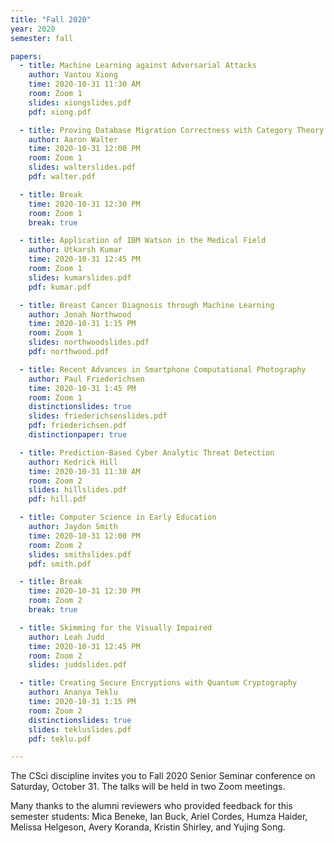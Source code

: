 ```yaml
---
title: "Fall 2020"
year: 2020
semester: fall

papers:
  - title: Machine Learning against Adversarial Attacks
    author: Vantou Xiong
    time: 2020-10-31 11:30 AM
    room: Zoom 1
    slides: xiongslides.pdf
    pdf: xiong.pdf

  - title: Proving Database Migration Correctness with Category Theory
    author: Aaron Walter
    time: 2020-10-31 12:00 PM
    room: Zoom 1
    slides: walterslides.pdf
    pdf: walter.pdf

  - title: Break
    time: 2020-10-31 12:30 PM
    room: Zoom 1
    break: true

  - title: Application of IBM Watson in the Medical Field
    author: Utkarsh Kumar
    time: 2020-10-31 12:45 PM
    room: Zoom 1
    slides: kumarslides.pdf
    pdf: kumar.pdf

  - title: Breast Cancer Diagnosis through Machine Learning 
    author: Jonah Northwood
    time: 2020-10-31 1:15 PM
    room: Zoom 1
    slides: northwoodslides.pdf
    pdf: northwood.pdf

  - title: Recent Advances in Smartphone Computational Photography 
    author: Paul Friederichsen
    time: 2020-10-31 1:45 PM
    room: Zoom 1
    distinctionslides: true
    slides: friederichsenslides.pdf
    pdf: friederichsen.pdf
    distinctionpaper: true

  - title: Prediction-Based Cyber Analytic Threat Detection
    author: Kedrick Hill
    time: 2020-10-31 11:30 AM
    room: Zoom 2
    slides: hillslides.pdf
    pdf: hill.pdf

  - title: Computer Science in Early Education
    author: Jaydon Smith
    time: 2020-10-31 12:00 PM
    room: Zoom 2
    slides: smithslides.pdf
    pdf: smith.pdf

  - title: Break
    time: 2020-10-31 12:30 PM
    room: Zoom 2
    break: true

  - title: Skimming for the Visually Impaired
    author: Leah Judd
    time: 2020-10-31 12:45 PM
    room: Zoom 2
    slides: juddslides.pdf

  - title: Creating Secure Encryptions with Quantum Cryptography 
    author: Ananya Teklu
    time: 2020-10-31 1:15 PM
    room: Zoom 2
    distinctionslides: true
    slides: tekluslides.pdf
    pdf: teklu.pdf

---
```


The CSci discipline invites you to Fall 2020 Senior Seminar conference on
Saturday, October 31.
The talks will be held in two Zoom meetings.

Many thanks to the alumni reviewers who provided feedback for this semester students: Mica Beneke, Ian Buck, Ariel Cordes, Humza Haider, Melissa Helgeson, Avery Koranda, Kristin Shirley, and Yujing Song.


